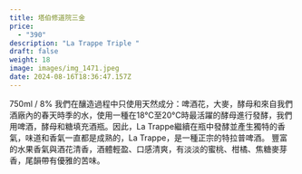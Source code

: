 ```yaml
---
title: 塔伯修道院三金
price:
  - "390"
description: "La Trappe Triple "
draft: false
weight: 18
image: images/img_1471.jpeg
date: 2024-08-16T18:36:47.157Z
---
```

750ml / 8% 我們在釀造過程中只使用天然成分：啤酒花，大麥，酵母和來自我們酒廠內的春天時季的水，使用一種在18°C至20°C時最活躍的酵母進行發酵，我們用啤酒，酵母和糖填充酒瓶。因此，La Trappe繼續在瓶中發酵並產生獨特的香氣，味道和香氣一直都是成熟的，La Trappe，是一種正宗的特拉普啤酒。  豐富的水果香氣與酒花清香，酒體輕盈、口感清爽，有淡淡的蜜桃、柑橘、焦糖麥芽香，尾韻帶有優雅的苦味。